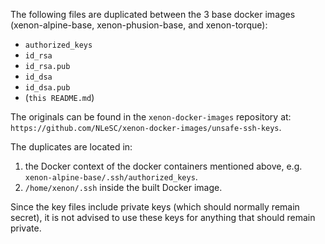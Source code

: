 The following files are duplicated between the 3 base docker images
(xenon-alpine-base, xenon-phusion-base, and xenon-torque):

- ``authorized_keys``
- ``id_rsa``
- ``id_rsa.pub``
- ``id_dsa``
- ``id_dsa.pub``
- (``this README.md``)

The originals can be found in the ``xenon-docker-images`` repository at:
``https://github.com/NLeSC/xenon-docker-images/unsafe-ssh-keys``.

The duplicates are located in:

1. the Docker context of the docker containers mentioned above, e.g.
``xenon-alpine-base/.ssh/authorized_keys``.
1. ``/home/xenon/.ssh`` inside the built Docker image.

Since the key files include private keys (which should normally remain secret),
it is not advised to use these keys for anything that should remain private.
